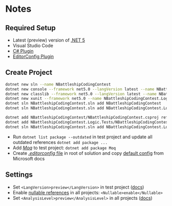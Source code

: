 # Notes

## Required Setup

* Latest (preview) version of [.NET 5](https://dot.net)
* Visual Studio Code
* [C# Plugin](https://marketplace.visualstudio.com/items?itemName=ms-dotnettools.csharp)
* [EditorConfig Plugin](https://marketplace.visualstudio.com/items?itemName=EditorConfig.EditorConfig)

## Create Project

```bash
dotnet new sln --name NBattleshipCodingContest
dotnet new console --framework net5.0 --langVersion latest --name NBattleshipCodingContest
dotnet new classlib --framework net5.0 --langVersion latest --name NBattleshipCodingContest.Logic
dotnet new xunit --framework net5.0 --name NBattleshipCodingContest.Logic.Tests
dotnet sln NBattleshipCodingContest.sln add NBattleshipCodingContest
dotnet sln NBattleshipCodingContest.sln add NBattleshipCodingContest.Logic

dotnet add NBattleshipCodingContest/NBattleshipCodingContest.csproj reference NBattleshipCodingContest.Logic/NBattleshipCodingContest.Logic.csproj
dotnet add NBattleshipCodingContest.Logic.Tests/NBattleshipCodingContest.Logic.Tests.csproj reference NBattleshipCodingContest.Logic/NBattleshipCodingContest.Logic.csproj
dotnet sln NBattleshipCodingContest.sln add NBattleshipCodingContest.Logic.Tests
```

* Run `dotnet list package --outdated` in test project and update all outdated references `dotnet add package ...`
* Add [*Moq*](https://github.com/moq/moq4) to test project: `dotnet add package Moq`
* Create [*.editorconfig* file](https://editorconfig.org/) in root of solution and copy [default config](https://docs.microsoft.com/en-us/visualstudio/ide/editorconfig-code-style-settings-reference?view=vs-2019#example-editorconfig-file) from Microsoft docs

## Settings

* Set `<LangVersion>preview</LangVersion>` in test project ([docs](https://docs.microsoft.com/en-us/dotnet/csharp/language-reference/configure-language-version))
* Enable [nullable references](https://docs.microsoft.com/en-us/dotnet/csharp/nullable-references) in all projects: `<Nullable>enable</Nullable>`
* Set `<AnalysisLevel>preview</AnalysisLevel>` in all projects ([docs](https://devblogs.microsoft.com/dotnet/automatically-find-latent-bugs-in-your-code-with-net-5/))
